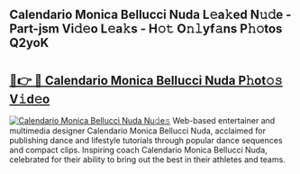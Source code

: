## Calendario Monica Bellucci Nuda L𝚎a𝚔ed N𝚞𝚍e - Part-jsm Vi𝚍𝚎o L𝚎a𝚔s - H𝚘𝚝 O𝚗𝚕yf𝚊ns P𝚑𝚘tos Q2yoK

# <h2><a href="http://kf6cvp.oniu.top/?m=Calendario+Monica+Bellucci+Nuda">🔗👉 🔴 Calendario Monica Bellucci Nuda P𝚑ot𝚘𝚜 V𝚒d𝚎o</a></h2>

[![Calendario Monica Bellucci Nuda Nu𝚍e𝚜](https://i.imgur.com/0qMVB7G.gif)](http://kf6cvp.oniu.top/?m=Calendario+Monica+Bellucci+Nuda)
Web-based entertainer and multimedia designer Calendario Monica Bellucci Nuda, acclaimed for publishing dance and lifestyle tutorials through popular dance sequences and compact clips. Inspiring coach Calendario Monica Bellucci Nuda, celebrated for their ability to bring out the best in their athletes and teams.  
